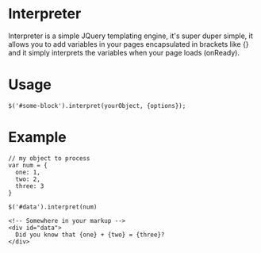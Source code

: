 Interpreter
===========

Interpreter is a simple JQuery templating engine, it's super duper simple, it allows you to add variables in your pages encapsulated in brackets like {} and it simply interprets the variables when your page loads (onReady).

Usage
=====

    $('#some-block').interpret(yourObject, {options});
    
Example
=======

    // my object to process
    var num = {
      one: 1,
      two: 2,
      three: 3
    }
    
    $('#data').interpret(num)
    
    <!-- Somewhere in your markup -->
    <div id="data">
      Did you know that {one} + {two} = {three}?
    </div>
    
    
    

